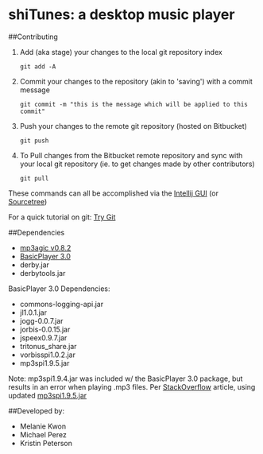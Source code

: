 # shiTunes: a desktop music player

##Contributing
1. Add (aka stage) your changes to the local git repository index

    ```git add -A```

2. Commit your changes to the repository (akin to 'saving') with a commit message

    ```git commit -m "this is the message which will be applied to this commit"```

3. Push your changes to the remote git repository (hosted on Bitbucket)

    ```git push```

4. To Pull changes from the Bitbucket remote repository and sync with your local git repository (ie. to get changes
made by other contributors)

    ```git pull```

These commands can all be accomplished via the [Intellij GUI](http://www.jetbrains.com/idea/webhelp/using-git-integration.html) 
(or [Sourcetree](http://www.sourcetreeapp.com/))

For a quick tutorial on git: [Try Git](https://try.github.io/levels/1/challenges/1)

##Dependencies
* [mp3agic v0.8.2](https://github.com/mpatric/mp3agic)
* [BasicPlayer 3.0](http://www.javazoom.net/jlgui/api.html)
* derby.jar
* derbytools.jar

BasicPlayer 3.0 Dependencies:

* commons-logging-api.jar
* jl1.0.1.jar
* jogg-0.0.7.jar
* jorbis-0.0.15.jar
* jspeex0.9.7.jar
* tritonus_share.jar
* vorbisspi1.0.2.jar
* mp3spi1.9.5.jar 

Note: mp3spi1.9.4.jar was included w/ the BasicPlayer 3.0 package, but results in an error when playing .mp3 files. Per
[StackOverflow](http://stackoverflow.com/a/12806411/2237166) article, using updated 
[mp3spi1.9.5.jar](http://www.javazoom.net/mp3spi/sources.html)


##Developed by:
* Melanie Kwon
* Michael Perez
* Kristin Peterson